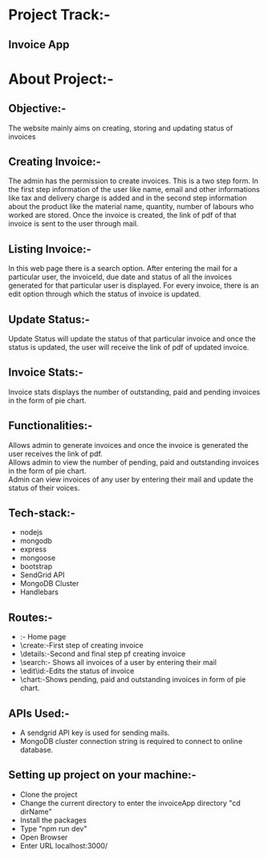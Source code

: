 # Project Track:-
## Invoice App
# About Project:-
## Objective:-
The website mainly aims on creating, storing and updating status of invoices
## Creating Invoice:-
The admin has the permission to create invoices. This is a two step form. In the first step information of the user like name, email and other informations like tax and delivery charge is added and in the second step information about the product like the material name, quantity, number of labours who worked are stored. Once the invoice is created, the link of pdf of that invoice is sent to the user through mail.
## Listing Invoice:-
In this web page there is a search option. After entering the mail for a particular user, the invoiceId, due date and status of all the invoices generated for that particular user is displayed. For every invoice, there is an edit option through which the status of invoice is updated.
## Update Status:-
Update Status will update the status of that particular invoice and once the status is updated, the user will receive the link of pdf of updated invoice.
## Invoice Stats:-
Invoice stats displays the number of outstanding, paid and pending invoices in the form of pie chart.

## Functionalities:-
Allows admin to generate invoices and once the invoice is generated the user receives the link of pdf. \
Allows admin to view the number of pending, paid and outstanding invoices in the form of pie chart. \
Admin can view invoices of any user by entering their mail and update the status of their voices. 

## Tech-stack:-
* nodejs
* mongodb
* express
* mongoose
* bootstrap
* SendGrid API
* MongoDB Cluster
* Handlebars

## Routes:-
*  \:- Home page
* \create:-First step of creating invoice
* \details:-Second and final step pf creating invoice
* \search:- Shows all invoices of a user by entering their mail
* \edit\id:-Edits the status of invoice
* \chart:-Shows pending, paid and outstanding invoices in form of pie chart.

## APIs Used:-
* A sendgrid API key is used for sending mails.
* MongoDB cluster connection string is required to connect to online database.

## Setting up project on your machine:-
* Clone the project
* Change the current directory to enter the invoiceApp directory "cd dirName"
* Install the packages
* Type "npm run dev"
* Open Browser
* Enter URL localhost:3000/


